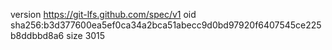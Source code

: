 version https://git-lfs.github.com/spec/v1
oid sha256:b3d377600ea5ef0ca34a2bca51abecc9d0bd97920f6407545ce225b8ddbbd8a6
size 3015
